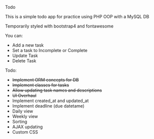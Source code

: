 Todo

This is a simple todo app for practice using PHP OOP with a MySQL DB

Temporarily styled with bootstrap4 and fontawesome

You can:
- Add a new task
- Set a task to Incomplete or Complete
- Update Task
- Delete Task

Todo:
- ~~Implement ORM concepts for DB~~
- ~~Implement classes for tasks~~
- ~~Allow updating task names and descriptions~~
- ~~UI Overhaul~~
- Implement created_at and updated_at
- Implement deadline (due datetame)
 - Daily view
 - Weekly view
- Sorting
- AJAX updating
- Custom CSS